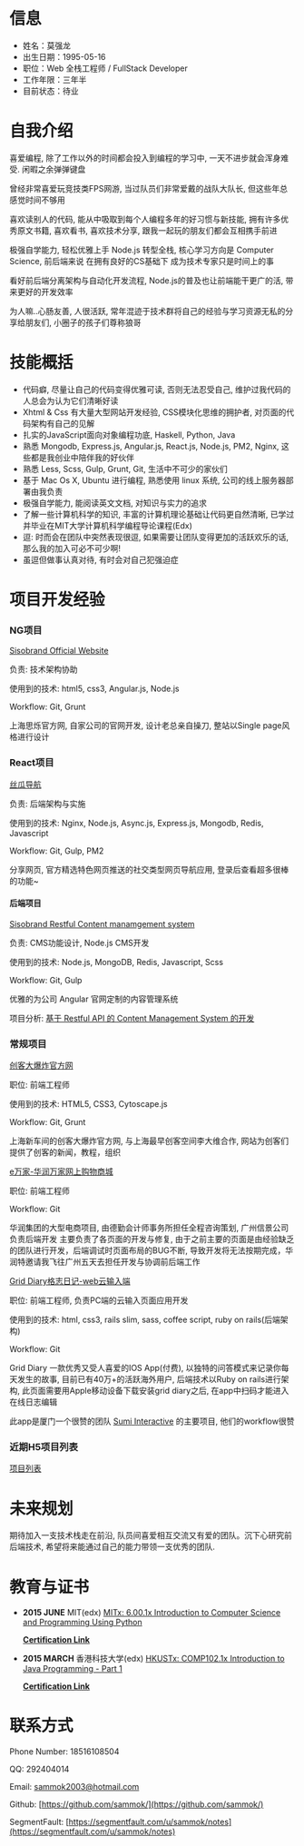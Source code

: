# 信息
- 姓名：莫强龙
- 出生日期：1995-05-16
- 职位：Web 全栈工程师 / FullStack Developer
- 工作年限：三年半
- 目前状态：待业

# 自我介绍
喜爱编程, 除了工作以外的时间都会投入到编程的学习中, 一天不进步就会浑身难受. 闲暇之余弹弹键盘 

曾经非常喜爱玩竞技类FPS网游, 当过队员们非常爱戴的战队大队长, 但这些年总感觉时间不够用

喜欢读别人的代码, 能从中吸取到每个人编程多年的好习惯与新技能, 拥有许多优秀原文书籍, 喜欢看书, 喜欢技术分享, 跟我一起玩的朋友们都会互相携手前进

极强自学能力, 轻松优雅上手 Node.js 转型全栈, 核心学习方向是 Computer Science, 前后端来说 在拥有良好的CS基础下 成为技术专家只是时间上的事

看好前后端分离架构与自动化开发流程, Node.js的普及也让前端能干更广的活, 带来更好的开发效率

为人嘛..心肠友善, 人很活跃, 常年混迹于技术群将自己的经验与学习资源无私的分享给朋友们, 小圈子的孩子们尊称狼哥

# 技能概括
- 代码癖, 尽量让自己的代码变得优雅可读, 否则无法忍受自己, 维护过我代码的人总会为认为它们清晰好读
- Xhtml & Css 有大量大型网站开发经验, CSS模块化思维的拥护者, 对页面的代码架构有自己的见解
- 扎实的JavaScript面向对象编程功底, Haskell, Python, Java
- 熟悉 Mongodb, Express.js, Angular.js, React.js, Node.js, PM2, Nginx, 这些都是我创业中陪伴我的好伙伴
- 熟悉 Less, Scss, Gulp, Grunt, Git, 生活中不可少的家伙们
- 基于 Mac Os X, Ubuntu 进行编程, 熟悉使用 linux 系统, 公司的线上服务器部署由我负责
- 极强自学能力, 能阅读英文文档, 对知识与实力的追求
- 了解一些计算机科学的知识, 丰富的计算机理论基础让代码更自然清晰, 已学过并毕业在MIT大学计算机科学编程导论课程(Edx)
- 逗: 时而会在团队中突然表现很逗, 如果需要让团队变得更加的活跃欢乐的话, 那么我的加入可必不可少啊!
- 虽逗但做事认真对待, 有时会对自己犯强迫症

# 项目开发经验
### NG项目
[Sisobrand Official Website](http://www.sisobrand.com)

负责: 技术架构协助

使用到的技术: html5, css3, Angular.js, Node.js

Workflow: Git, Grunt

上海思烁官方网, 自家公司的官网开发, 设计老总亲自操刀, 整站以Single page风格进行设计

### React项目
[丝瓜导航](http://1e.sg/)

负责: 后端架构与实施

使用到的技术: Nginx, Node.js, Async.js, Express.js, Mongodb, Redis, Javascript

Workflow: Git, Gulp, PM2

分享网页, 官方精选特色网页推送的社交类型网页导航应用, 登录后查看超多很棒的功能~

#### 后端项目
[Sisobrand Restful Content manamgement system](https://github.com/SisoInteractive/siso_server)

负责: CMS功能设计, Node.js CMS开发

使用到的技术: Node.js, MongoDB, Redis, Javascript, Scss

Workflow: Git, Gulp

优雅的为公司 Angular 官网定制的内容管理系统

项目分析: [基于 Restful API 的 Content Management System 的开发](http://www.jianshu.com/p/0af992c65021 )

### 常规项目
[创客大爆炸官方网](http://www.makercollider.com/)

职位: 前端工程师

使用到的技术: HTML5, CSS3, Cytoscape.js

Workflow: Git, Grunt

上海新车间的创客大爆炸官方网, 与上海最早创客空间李大维合作, 网站为创客们提供了创客的新闻，教程，组织

[e万家-华润万家网上购物商城](http://www.ewj.com/)

职位: 前端工程师

Workflow: Git

华润集团的大型电商项目, 由德勤会计师事务所担任全程咨询策划, 广州信景公司负责后端开发 主要负责了各页面的开发与修复, 由于之前主要的页面是由经验缺乏的团队进行开发，后端调试时页面布局的BUG不断, 导致开发将无法按期完成，华润特邀请我飞往广州五天去担任开发与协调前后端工作

[Grid Diary格志日记-web云输入端](http://type.griddiaryapp.com/)

职位: 前端工程师, 负责PC端的云输入页面应用开发

使用到的技术: html, css3, rails slim, sass, coffee script, ruby on rails(后端架构)

Workflow: Git

Grid Diary 一款优秀又受人喜爱的IOS App(付费), 以独特的问答模式来记录你每天发生的故事, 目前已有40万+的活跃海外用户, 后端技术以Ruby on rails进行架构, 此页面需要用Apple移动设备下载安装grid diary之后, 在app中扫码才能进入在线日志编辑

此app是厦门一个很赞的团队 [Sumi Interactive](https://github.com/Sumi-Interactive) 的主要项目, 他们的workflow很赞


### 近期H5项目列表
[项目列表](https://github.com/sammok/resume/blob/master/Project%20List%20Online.md)


# 未来规划
期待加入一支技术栈走在前沿, 队员间喜爱相互交流又有爱的团队。沉下心研究前后端技术, 希望将来能通过自己的能力带领一支优秀的团队.

# 教育与证书
- **2015 JUNE** MIT(edx) [MITx: 6.00.1x Introduction to Computer Science and Programming Using Python](https://courses.edx.org/courses/course-v1:MITx+6.00.1x_6+2T2015/info)

	**[Certification Link](./images/Sam_MIT_Certiffication.png)**

- **2015 MARCH** 香港科技大学(edx) [HKUSTx: COMP102.1x Introduction to Java Programming - Part 1](https://courses.edx.org/courses/course-v1:HKUSTx+COMP102.1x+2T2015/info)

	**[Certification Link](./images/Sam_HK_Certification.png)**


# 联系方式
Phone Number: 18516108504

QQ: 292404014
  
Email: sammok2003@hotmail.com

Github: [https://github.com/sammok/](https://github.com/sammok/)

SegmentFault: [https://segmentfault.com/u/sammok/notes](https://segmentfault.com/u/sammok/notes)
